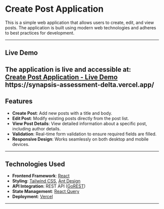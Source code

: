 # **Create Post Application**

This is a simple web application that allows users to create, edit, and view posts. The application is built using modern web technologies and adheres to best practices for development.

---

## **Live Demo**
The application is live and accessible at:  
[**Create Post Application - Live Demo**]([https://your-vercel-app-url.vercel.app](https://synapsis-assessment-delta.vercel.app/))  
https://synapsis-assessment-delta.vercel.app/
---

## **Features**
- **Create Post**: Add new posts with a title and body.
- **Edit Post**: Modify existing posts directly from the post list.
- **View Post Details**: View detailed information about a specific post, including author details.
- **Validation**: Real-time form validation to ensure required fields are filled.
- **Responsive Design**: Works seamlessly on both desktop and mobile devices.

---

## **Technologies Used**
- **Frontend Framework**: [React](https://reactjs.org/)
- **Styling**: [Tailwind CSS](https://tailwindcss.com/), [Ant Design](https://ant.design/)
- **API Integration**: REST API ([GoREST](https://gorest.co.in/))
- **State Management**: [React Query](https://react-query.tanstack.com/)
- **Deployment**: [Vercel](https://vercel.com/)

---

